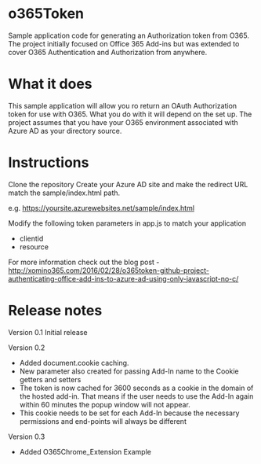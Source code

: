 # o365Token
Sample application code for generating an Authorization token from O365.
The project initially focused on Office 365 Add-ins but was extended to cover O365 Authentication and Authorization from anywhere.

# What it does
This sample application will allow you ro return an OAuth Authorization token for use with O365. What you do with it will depend on the set up.
The project assumes that you have your O365 environment associated with Azure AD as your directory source.

# Instructions
Clone the repository
Create your Azure AD site and make the redirect URL match the sample/index.html path.

e.g. https://yoursite.azurewebsites.net/sample/index.html

Modify the following token parameters in app.js to match your application

* clientid
* resource

For more information check out the blog post - http://xomino365.com/2016/02/28/o365token-github-project-authenticating-office-add-ins-to-azure-ad-using-only-javascript-no-c/

# Release notes

Version 0.1
Initial release

Version 0.2
* Added document.cookie caching.
* New parameter also created for passing Add-In name to the Cookie getters and setters
* The token is now cached for 3600 seconds as a cookie in the domain of the hosted add-in. That means if the user needs to use the Add-In again within 60 minutes the popup window will not appear.
* This cookie needs to be set for each Add-In because the necessary permissions and end-points will always be different

Version 0.3
* Added O365Chrome_Extension Example
